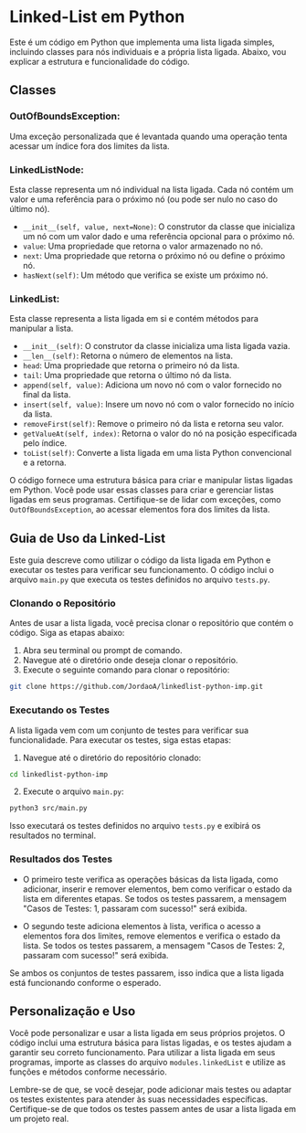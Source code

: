 # Linked-List em Python

Este é um código em Python que implementa uma lista ligada simples, incluindo classes para nós individuais e a própria lista ligada. Abaixo, vou explicar a estrutura e funcionalidade do código.

## Classes

### OutOfBoundsException:

Uma exceção personalizada que é levantada quando uma operação tenta acessar um índice fora dos limites da lista.

### LinkedListNode:

Esta classe representa um nó individual na lista ligada. Cada nó contém um valor e uma referência para o próximo nó (ou pode ser nulo no caso do último nó).

- `__init__(self, value, next=None)`: O construtor da classe que inicializa um nó com um valor dado e uma referência opcional para o próximo nó.
- `value`: Uma propriedade que retorna o valor armazenado no nó.
- `next`: Uma propriedade que retorna o próximo nó ou define o próximo nó.
- `hasNext(self)`: Um método que verifica se existe um próximo nó.

### LinkedList:

Esta classe representa a lista ligada em si e contém métodos para manipular a lista.

- `__init__(self)`: O construtor da classe inicializa uma lista ligada vazia.
- `__len__(self)`: Retorna o número de elementos na lista.
- `head`: Uma propriedade que retorna o primeiro nó da lista.
- `tail`: Uma propriedade que retorna o último nó da lista.
- `append(self, value)`: Adiciona um novo nó com o valor fornecido no final da lista.
- `insert(self, value)`: Insere um novo nó com o valor fornecido no início da lista.
- `removeFirst(self)`: Remove o primeiro nó da lista e retorna seu valor.
- `getValueAt(self, index)`: Retorna o valor do nó na posição especificada pelo índice.
- `toList(self)`: Converte a lista ligada em uma lista Python convencional e a retorna.

O código fornece uma estrutura básica para criar e manipular listas ligadas em Python. Você pode usar essas classes para criar e gerenciar listas ligadas em seus programas. Certifique-se de lidar com exceções, como `OutOfBoundsException`, ao acessar elementos fora dos limites da lista.

## Guia de Uso da Linked-List

Este guia descreve como utilizar o código da lista ligada em Python e executar os testes para verificar seu funcionamento. O código inclui o arquivo `main.py` que executa os testes definidos no arquivo `tests.py`.

### Clonando o Repositório

Antes de usar a lista ligada, você precisa clonar o repositório que contém o código. Siga as etapas abaixo:

1. Abra seu terminal ou prompt de comando.
2. Navegue até o diretório onde deseja clonar o repositório.
3. Execute o seguinte comando para clonar o repositório:

```bash
git clone https://github.com/JordaoA/linkedlist-python-imp.git
```

### Executando os Testes

A lista ligada vem com um conjunto de testes para verificar sua funcionalidade. Para executar os testes, siga estas etapas:

1. Navegue até o diretório do repositório clonado:

```bash
cd linkedlist-python-imp
```

2. Execute o arquivo `main.py`:

```bash
python3 src/main.py
```

Isso executará os testes definidos no arquivo `tests.py` e exibirá os resultados no terminal.

### Resultados dos Testes

- O primeiro teste verifica as operações básicas da lista ligada, como adicionar, inserir e remover elementos, bem como verificar o estado da lista em diferentes etapas. Se todos os testes passarem, a mensagem "Casos de Testes: 1, passaram com sucesso!" será exibida.

- O segundo teste adiciona elementos à lista, verifica o acesso a elementos fora dos limites, remove elementos e verifica o estado da lista. Se todos os testes passarem, a mensagem "Casos de Testes: 2, passaram com sucesso!" será exibida.

Se ambos os conjuntos de testes passarem, isso indica que a lista ligada está funcionando conforme o esperado.

## Personalização e Uso

Você pode personalizar e usar a lista ligada em seus próprios projetos. O código inclui uma estrutura básica para listas ligadas, e os testes ajudam a garantir seu correto funcionamento. Para utilizar a lista ligada em seus programas, importe as classes do arquivo `modules.linkedList` e utilize as funções e métodos conforme necessário.

Lembre-se de que, se você desejar, pode adicionar mais testes ou adaptar os testes existentes para atender às suas necessidades específicas. Certifique-se de que todos os testes passem antes de usar a lista ligada em um projeto real.
